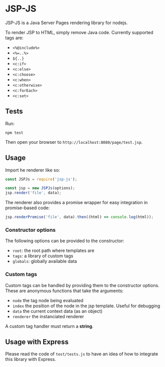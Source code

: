 JSP-JS
======

JSP-JS is a Java Server Pages rendering library for nodejs.

To render JSP to HTML, simply remove Java code. Currently supported tags are:

- `<%@include%>`
- `<%=..%>`
- `${..}`
- `<c:if>`
- `<c:else>`
- `<c:choose>`
- `<c:when>`
- `<c:otherwise>`
- `<c:forEach>`
- `<c:set>`


## Tests

Run:

```hash
npm test
```

Then open your browser to ```http://localhost:8080/page/test.jsp```.

## Usage

Import he renderer like so:

```js
const JSPJs = require('jsp-js');

const jsp = new JSPJs(options);
jsp.render('file', data);
```

The renderer also provides a promise wrapper for easy integration in
promise-based code:

```js
jsp.renderPromise('file', data).then((html) => console.log(html));
```

### Constructor options

The following options can be provided to the constructor:

- `root`: the root path where templates are
- `tags`: a library of custom tags
- `globals`: globally available data

### Custom tags

Custom tags can be handled by providing them to the constructor options. These are
anonymous functions that take the arguments:

- `node` the tag node being evaluated
- `index` the position of the node in the jsp template. Useful for debugging
- `data` the current context data (as an object)
- `renderer` the instanciated renderer

A custom tag handler must return a **string**.

## Usage with Express

Please read the code of `test/tests.js` to have an idea of how to integrate this
library with Express.
